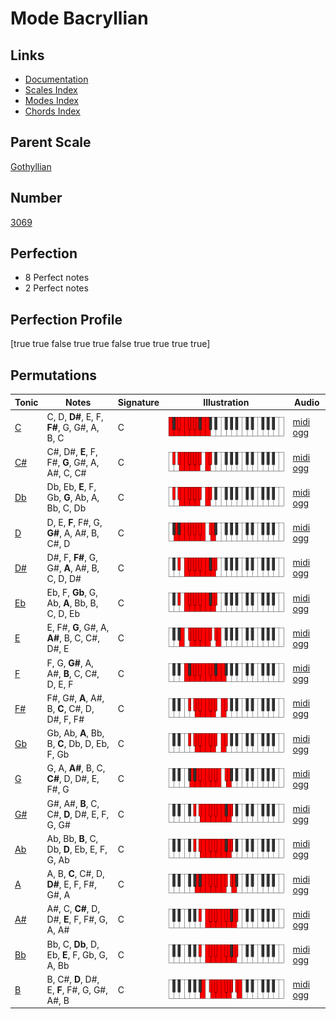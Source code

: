 # Mode Bacryllian

## Links

- [Documentation](index.md)
- [Scales Index](Scales.md)
- [Modes Index](Modes.md)
- [Chords Index](Chords.md)

## Parent Scale

[Gothyllian](ScaleGothyllian.md)

## Number

[3069](https://ianring.com/musictheory/scales/3069)

## Perfection

- 8 Perfect notes
- 2 Perfect notes

## Perfection Profile

[true true false true true false true true true true]

## Permutations

| Tonic | Notes | Signature | Illustration | Audio |
|-------|-------|-----------|--------------|-------|
| [C](ModeCNaturalBacryllian.md) | C, D, **D#**, E, F, **F#**, G, G#, A, B, C | C | ![CNaturalBacryllian](ModeCNaturalBacryllian.png) | [midi](ModeCNaturalBacryllian.mid) [ogg](ModeCNaturalBacryllian.ogg) |
| [C#](ModeCSharpBacryllian.md) | C#, D#, **E**, F, F#, **G**, G#, A, A#, C, C# | C | ![CSharpBacryllian](ModeCSharpBacryllian.png) | [midi](ModeCSharpBacryllian.mid) [ogg](ModeCSharpBacryllian.ogg) |
| [Db](ModeDFlatBacryllian.md) | Db, Eb, **E**, F, Gb, **G**, Ab, A, Bb, C, Db | C | ![DFlatBacryllian](ModeDFlatBacryllian.png) | [midi](ModeDFlatBacryllian.mid) [ogg](ModeDFlatBacryllian.ogg) |
| [D](ModeDNaturalBacryllian.md) | D, E, **F**, F#, G, **G#**, A, A#, B, C#, D | C | ![DNaturalBacryllian](ModeDNaturalBacryllian.png) | [midi](ModeDNaturalBacryllian.mid) [ogg](ModeDNaturalBacryllian.ogg) |
| [D#](ModeDSharpBacryllian.md) | D#, F, **F#**, G, G#, **A**, A#, B, C, D, D# | C | ![DSharpBacryllian](ModeDSharpBacryllian.png) | [midi](ModeDSharpBacryllian.mid) [ogg](ModeDSharpBacryllian.ogg) |
| [Eb](ModeEFlatBacryllian.md) | Eb, F, **Gb**, G, Ab, **A**, Bb, B, C, D, Eb | C | ![EFlatBacryllian](ModeEFlatBacryllian.png) | [midi](ModeEFlatBacryllian.mid) [ogg](ModeEFlatBacryllian.ogg) |
| [E](ModeENaturalBacryllian.md) | E, F#, **G**, G#, A, **A#**, B, C, C#, D#, E | C | ![ENaturalBacryllian](ModeENaturalBacryllian.png) | [midi](ModeENaturalBacryllian.mid) [ogg](ModeENaturalBacryllian.ogg) |
| [F](ModeFNaturalBacryllian.md) | F, G, **G#**, A, A#, **B**, C, C#, D, E, F | C | ![FNaturalBacryllian](ModeFNaturalBacryllian.png) | [midi](ModeFNaturalBacryllian.mid) [ogg](ModeFNaturalBacryllian.ogg) |
| [F#](ModeFSharpBacryllian.md) | F#, G#, **A**, A#, B, **C**, C#, D, D#, F, F# | C | ![FSharpBacryllian](ModeFSharpBacryllian.png) | [midi](ModeFSharpBacryllian.mid) [ogg](ModeFSharpBacryllian.ogg) |
| [Gb](ModeGFlatBacryllian.md) | Gb, Ab, **A**, Bb, B, **C**, Db, D, Eb, F, Gb | C | ![GFlatBacryllian](ModeGFlatBacryllian.png) | [midi](ModeGFlatBacryllian.mid) [ogg](ModeGFlatBacryllian.ogg) |
| [G](ModeGNaturalBacryllian.md) | G, A, **A#**, B, C, **C#**, D, D#, E, F#, G | C | ![GNaturalBacryllian](ModeGNaturalBacryllian.png) | [midi](ModeGNaturalBacryllian.mid) [ogg](ModeGNaturalBacryllian.ogg) |
| [G#](ModeGSharpBacryllian.md) | G#, A#, **B**, C, C#, **D**, D#, E, F, G, G# | C | ![GSharpBacryllian](ModeGSharpBacryllian.png) | [midi](ModeGSharpBacryllian.mid) [ogg](ModeGSharpBacryllian.ogg) |
| [Ab](ModeAFlatBacryllian.md) | Ab, Bb, **B**, C, Db, **D**, Eb, E, F, G, Ab | C | ![AFlatBacryllian](ModeAFlatBacryllian.png) | [midi](ModeAFlatBacryllian.mid) [ogg](ModeAFlatBacryllian.ogg) |
| [A](ModeANaturalBacryllian.md) | A, B, **C**, C#, D, **D#**, E, F, F#, G#, A | C | ![ANaturalBacryllian](ModeANaturalBacryllian.png) | [midi](ModeANaturalBacryllian.mid) [ogg](ModeANaturalBacryllian.ogg) |
| [A#](ModeASharpBacryllian.md) | A#, C, **C#**, D, D#, **E**, F, F#, G, A, A# | C | ![ASharpBacryllian](ModeASharpBacryllian.png) | [midi](ModeASharpBacryllian.mid) [ogg](ModeASharpBacryllian.ogg) |
| [Bb](ModeBFlatBacryllian.md) | Bb, C, **Db**, D, Eb, **E**, F, Gb, G, A, Bb | C | ![BFlatBacryllian](ModeBFlatBacryllian.png) | [midi](ModeBFlatBacryllian.mid) [ogg](ModeBFlatBacryllian.ogg) |
| [B](ModeBNaturalBacryllian.md) | B, C#, **D**, D#, E, **F**, F#, G, G#, A#, B | C | ![BNaturalBacryllian](ModeBNaturalBacryllian.png) | [midi](ModeBNaturalBacryllian.mid) [ogg](ModeBNaturalBacryllian.ogg) |
